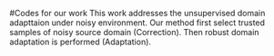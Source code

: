 #Codes for our work
This work addresses the unsupervised domain adapttaion under noisy environment. Our method first select trusted samples of noisy source domain (Correction). Then robust domain adaptation is performed (Adaptation).
